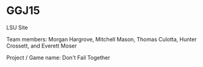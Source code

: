 # GGJ15
LSU Site

Team members: Morgan Hargrove, Mitchell Mason, Thomas Culotta, Hunter Crossett, and Everett Moser

Project / Game name: Don't Fail Together

